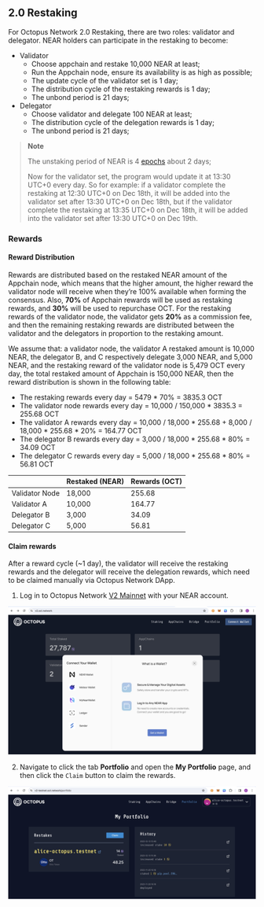 ## 2.0 Restaking

For Octopus Network 2.0 Restaking, there are two roles: validator and delegator. NEAR holders can participate in the restaking to become:

* Validator
    - Choose appchain and restake 10,000 NEAR at least;
    - Run the Appchain node, ensure its availability is as high as possible;
    - The update cycle of the validator set is 1 day;
    - The distribution cycle of the restaking rewards is 1 day;
    - The unbond period is 21 days;
* Delegator
    - Choose validator and delegate 100 NEAR at least;
    - The distribution cycle of the delegation rewards is 1 day;
    - The unbond period is 21 days;

> **Note**
>
> The unstaking period of NEAR is 4 [epochs](https://docs.near.org/concepts/basics/epoch) about 2 days;
>
> Now for the validator set, the program would update it at 13:30 UTC+0 every day. So for example: if a validator complete the restaking at 12:30 UTC+0 on Dec 18th, it will be added into the validator set after 13:30 UTC+0 on Dec 18th, but if the validator complete the restaking at 13:35 UTC+0 on Dec 18th, it will be added into the validator set after 13:30 UTC+0 on Dec 19th.

### Rewards

#### Reward Distribution

Rewards are distributed based on the restaked NEAR amount of the Appchain node, which means that the higher amount, the higher reward the validator node will receive when they’re 100% available when forming the consensus. Also, **70%** of Appchain rewards will be used as restaking rewards, and **30%** will be used to repurchase OCT. For the restaking rewards of the validator node, the validator gets **20%** as a commission fee, and then the remaining restaking rewards are distributed between the validator and the delegators in proportion to the restaking amount.

We assume that: a validator node, the validator A restaked amount is 10,000 NEAR, the delegator B, and C respectively delegate 3,000 NEAR, and 5,000 NEAR, and the restaking reward of the validator node is 5,479 OCT every day, the total restaked amount of Appchain is 150,000 NEAR, then the reward distribution is shown in the following table:

* The restaking rewards every day = 5479 * 70% = 3835.3 OCT
* The validator node rewards every day = 10,000 / 150,000 * 3835.3 = 255.68 OCT
* The validator A rewards every day = 10,000 / 18,000 * 255.68 + 8,000 / 18,000 * 255.68 * 20% = 164.77 OCT
* The delegator B rewards every day = 3,000 / 18,000 * 255.68 * 80% = 34.09 OCT
* The delegator C rewards every day = 5,000 / 18,000 * 255.68 * 80% = 56.81 OCT

|             | Restaked (NEAR) | Rewards (OCT) |
| ----------- | ------------ | ------------- |
| Validator Node | 18,000        | 255.68          |
| Validator A | 10,000        | 164.77          |
| Delegator B | 3,000         | 34.09            |
| Delegator C | 5,000         | 56.81            |

#### Claim rewards

After a reward cycle (~1 day), the validator will receive the restaking rewards and the delegator will receive the delegation rewards, which need to be claimed manually via Octopus Network DApp.

1. Log in to Octopus Network [V2 Mainnet](https://v2.oct.network) with your NEAR account.

![Connect wallet](../../images/maintain/v2/v2_connect_wallet.jpg)

2. Navigate to click the tab **Portfolio** and open the **My Portfolio** page, and then click the `Claim` button to claim the rewards.

![claim rewards](../../images/maintain/v2/v2_claim_rewards.jpg)